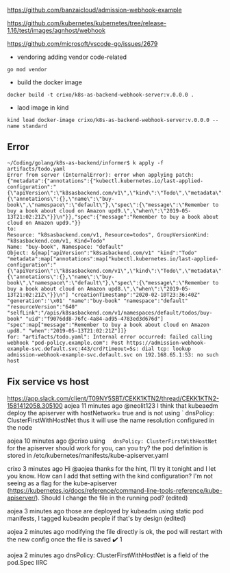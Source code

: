 https://github.com/banzaicloud/admission-webhook-example

https://github.com/kubernetes/kubernetes/tree/release-1.16/test/images/agnhost/webhook

https://github.com/microsoft/vscode-go/issues/2679


- vendoring adding vendor code-related
```
go mod vendor
```

- build the docker image
```
docker build -t crixo/k8s-as-backend-webhook-server:v.0.0.0 .
```

- laod image in kind
```
kind load docker-image crixo/k8s-as-backend-webhook-server:v.0.0.0 --name standard
```


## Error
```
~/Coding/golang/k8s-as-backend/informer$ k apply -f artifacts/todo.yaml 
Error from server (InternalError): error when applying patch:
{"metadata":{"annotations":{"kubectl.kubernetes.io/last-applied-configuration":"{\"apiVersion\":\"k8sasbackend.com/v1\",\"kind\":\"Todo\",\"metadata\":{\"annotations\":{},\"name\":\"buy-book\",\"namespace\":\"default\"},\"spec\":{\"message\":\"Remember to buy a book about cloud on Amazon upd9.\",\"when\":\"2019-05-13T21:02:21Z\"}}\n"}},"spec":{"message":"Remember to buy a book about cloud on Amazon upd9."}}
to:
Resource: "k8sasbackend.com/v1, Resource=todos", GroupVersionKind: "k8sasbackend.com/v1, Kind=Todo"
Name: "buy-book", Namespace: "default"
Object: &{map["apiVersion":"k8sasbackend.com/v1" "kind":"Todo" "metadata":map["annotations":map["kubectl.kubernetes.io/last-applied-configuration":"{\"apiVersion\":\"k8sasbackend.com/v1\",\"kind\":\"Todo\",\"metadata\":{\"annotations\":{},\"name\":\"buy-book\",\"namespace\":\"default\"},\"spec\":{\"message\":\"Remember to buy a book about cloud on Amazon upd8.\",\"when\":\"2019-05-13T21:02:21Z\"}}\n"] "creationTimestamp":"2020-02-10T23:36:40Z" "generation":'\x01' "name":"buy-book" "namespace":"default" "resourceVersion":"640" "selfLink":"/apis/k8sasbackend.com/v1/namespaces/default/todos/buy-book" "uid":"f9076dd8-76fc-4a84-ad95-4783ed3d676d"] "spec":map["message":"Remember to buy a book about cloud on Amazon upd8." "when":"2019-05-13T21:02:21Z"]]}
for: "artifacts/todo.yaml": Internal error occurred: failed calling webhook "pod-policy.example.com": Post https://admission-webhook-example-svc.default.svc:443/crd?timeout=5s: dial tcp: lookup admission-webhook-example-svc.default.svc on 192.168.65.1:53: no such host
```

## Fix service vs host
https://app.slack.com/client/T09NY5SBT/CEKK1KTN2/thread/CEKK1KTN2-1581412058.305100
aojea  11 minutes ago
@neolit123 I think that kubeaedm deploy the apiserver with hostNetwork= true and  is not using `
  dnsPolicy: ClusterFirstWithHostNet
 thus it will use the name resolution configured in the node

aojea  10 minutes ago
@crixo using `  dnsPolicy: ClusterFirstWithHostNet` for the apiserver should work for you, can you try? the pod definition is stored in /etc/kubernetes/manifests/kube-apiserver.yaml

crixo  3 minutes ago
Hi @aojea thanks for the hint, I'll try it tonight and I let you know. How can I add that setting with the kind configuration? I'm not seeing as a flag for the kube-apiserver (https://kubernetes.io/docs/reference/command-line-tools-reference/kube-apiserver/). Should I change the file in the running pod? (edited) 

aojea  3 minutes ago
those are deployed by kubeadm using static pod manifests, I tagged kubeadm people if that's by design (edited) 

aojea  2 minutes ago
modifying the file directly is ok, the pod will restart with the new config once the file is saved
:heavy_check_mark:
1


aojea  2 minutes ago
dnsPolicy: ClusterFirstWithHostNet is a field of the pod.Spec IIRC